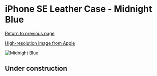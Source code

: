 # iPhone SE Leather Case - Midnight Blue

[Return to previous page](/iphone_7)

[High-resolution image from Apple](https://store.storeimages.cdn-apple.com/8756/as-images.apple.com/is/MXYN2?wid=4500&hei=4500&fmt=png)

<div style="width: 512px"><img src="/almost_uncompressed/MXYN2.webp" alt="Midnight Blue"></div>

## Under construction
